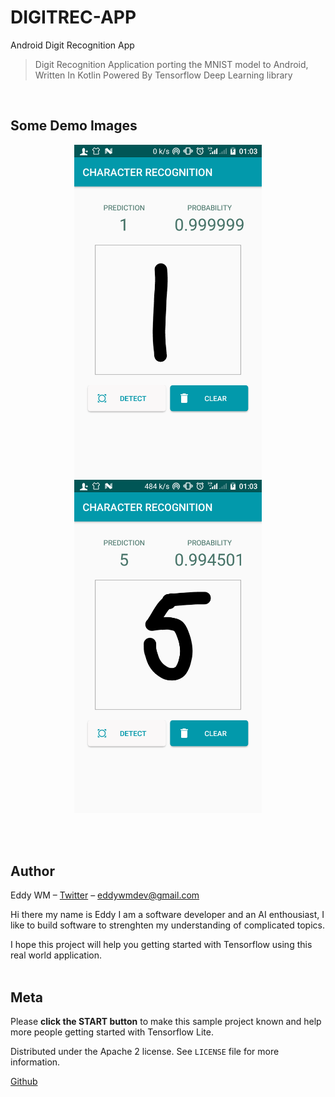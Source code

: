 # DIGITREC-APP
Android Digit Recognition App

> Digit Recognition Application porting the MNIST model to Android, Written In Kotlin Powered By Tensorflow Deep Learning library

<br>

## Some Demo Images


<p align="center">
  
  <img src="https://raw.githubusercontent.com/eddywm/DIGITREC-APP/master/pic1.png" width="300">


  <img src="https://raw.githubusercontent.com/eddywm/DIGITREC-APP/master/pic2.png" width="300">


   </p>
<br>
<br>

## Author

Eddy WM – [Twitter](https://twitter.com/eddy_wm) – eddywmdev@gmail.com

Hi there my name is Eddy I am a software developer and an AI enthousiast, I like to build software to
strenghten my understanding of complicated topics.

I hope this project will help you getting started with Tensorflow using this real world application.
<br>
<br>

## Meta

Please **click the START button** to make this sample project known and help more people getting started with Tensorflow Lite.

Distributed under the Apache 2 license. See ``LICENSE`` file for more information.

[Github](https://github.com/eddywm/)
